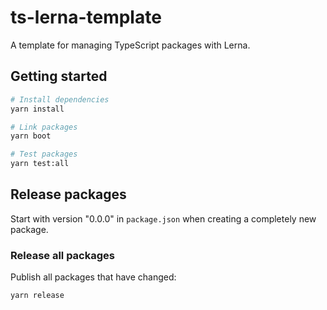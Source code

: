 # ts-lerna-template

A template for managing TypeScript packages with Lerna.

## Getting started

```bash
# Install dependencies
yarn install

# Link packages
yarn boot

# Test packages
yarn test:all
```

## Release packages

Start with version "0.0.0" in `package.json` when creating a completely new package.

### Release all packages

Publish all packages that have changed:

```bash
yarn release
```

